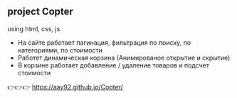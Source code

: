 <h2> project Copter </h2>

using html, css, js

* На сайте работает пагинация, фильтрация по поиску, по категориями, по стоимости
* Работет динамическая корзина (Анимированое открытие и скрытие)
* В корзине работает добавление / удаление товаров и подсчет стоимости
  
👉👉👉 https://aay92.github.io/Copter/
